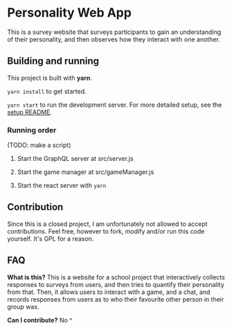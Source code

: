 # Personality Web App

This is a survey website that surveys participants to gain an understanding of their
personality, and then observes how they interact with one another.

## Building and running

This project is built with **yarn**. 

`yarn install` to get started.

`yarn start` to run the development server. For more detailed setup, see the [setup README](setup/README.md).

### Running order

(TODO: make a script)

1. Start the GraphQL server at src/server.js

2. Start the game manager at src/gameManager.js

3. Start the react server with `yarn`

## Contribution

Since this is a closed project, I am unfortunately not allowed to accept contributions. Feel free, however
to fork, modify and/or run this code yourself. It's GPL for a reason. 

## FAQ

**What is this?** This is a website for a school project that interactively collects responses to surveys from users,
and then tries to quantify their personality from that. Then, it allows users to interact with a game, and a chat,
and records responses from users as to who their favourite other person in their group was.

**Can I contribute?** No ^
